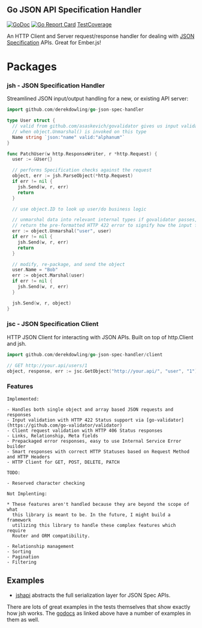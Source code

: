 Go JSON API Specification Handler
---

[![GoDoc](https://godoc.org/github.com/derekdowling/go-json-spec-handler?status.png)](https://godoc.org/github.com/derekdowling/go-json-spec-handler)
[![Go Report Card](http://goreportcard.com/badge/manyminds/api2go)](http://goreportcard.com/report/derekdowling/go-json-spec-handler)
[TestCoverage](http://gocover.io/github.com/derekdowling/go-json-spec-handler?version=1.5rc1)

An HTTP Client and Server request/response handler for dealing with [JSON Specification](http://jsonapi.org/) 
APIs. Great for Ember.js!

# Packages

### jsh - JSON Specification Handler

Streamlined JSON input/output handling for a new, or existing API server:

```go
import github.com/derekdowling/go-json-spec-handler

type User struct {
  // valid from github.com/asaskevich/govalidator gives us input validation
  // when object.Unmarshal() is invoked on this type
  Name string `json:"name" valid:"alphanum"`
}

func PatchUser(w http.ResponseWriter, r *http.Request) {
  user := &User{}

  // performs Specification checks against the request
  object, err := jsh.ParseObject(*http.Request)
  if err != nil {
    jsh.Send(w, r, err)
    return
  }

  // use object.ID to look up user/do business logic

  // unmarshal data into relevant internal types if govalidator passes, otherwise
  // return the pre-formatted HTTP 422 error to signify how the input failed
  err := object.Unmarshal("user", user)
  if err != nil {
    jsh.Send(w, r, err)
    return
  }

  // modify, re-package, and send the object
  user.Name = "Bob"
  err := object.Marshal(user)
  if err != nil {
    jsh.Send(w, r, err)
  }

  jsh.Send(w, r, object)
}
```


### jsc - JSON Specification Client

HTTP JSON Client for interacting with JSON APIs. Built on top of http.Client
and jsh.

```go
import github.com/derekdowling/go-json-spec-handler/client

// GET http://your.api/users/1
object, response, err := jsc.GetObject("http://your.api/", "user", "1")
```


### Features 

    Implemented:

    - Handles both single object and array based JSON requests and responses
    - Input validation with HTTP 422 Status support via [go-validator](https://github.com/go-validator/validator)
    - Client request validation with HTTP 406 Status responses
    - Links, Relationship, Meta fields
    - Prepackaged error responses, easy to use Internal Service Error builder
    - Smart responses with correct HTTP Statuses based on Request Method and HTTP Headers
    - HTTP Client for GET, POST, DELETE, PATCH

    TODO:

    - Reserved character checking

    Not Implenting:

    * These features aren't handled because they are beyond the scope of what
      this library is meant to be. In the future, I might build a framework
      utilizing this library to handle these complex features which require
      Router and ORM compatibility.

    - Relationship management
    - Sorting
    - Pagination
    - Filtering

## Examples

- [jshapi](https://github.com/derekdowling/jsh-api) abstracts the full
  serialization layer for JSON Spec APIs.

There are lots of great examples in the tests themselves that show exactly how jsh works.
The [godocs](https://godoc.org/github.com/derekdowling/go-json-spec-handler) as linked above
have a number of examples in them as well.
